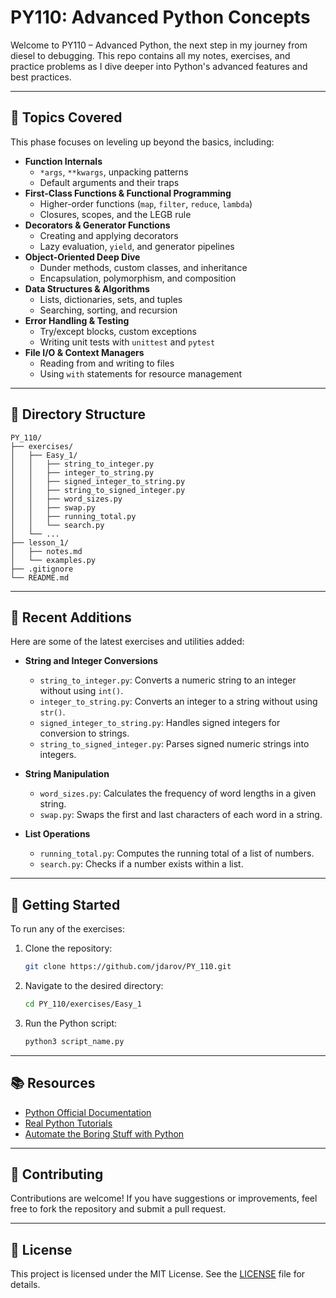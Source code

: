 # PY110: Advanced Python Concepts

Welcome to PY110 – Advanced Python, the next step in my journey from diesel to debugging. This repo contains all my notes, exercises, and practice problems as I dive deeper into Python's advanced features and best practices.

---

## 🧠 Topics Covered

This phase focuses on leveling up beyond the basics, including:

- **Function Internals**
  - `*args`, `**kwargs`, unpacking patterns
  - Default arguments and their traps
- **First-Class Functions & Functional Programming**
  - Higher-order functions (`map`, `filter`, `reduce`, `lambda`)
  - Closures, scopes, and the LEGB rule
- **Decorators & Generator Functions**
  - Creating and applying decorators
  - Lazy evaluation, `yield`, and generator pipelines
- **Object-Oriented Deep Dive**
  - Dunder methods, custom classes, and inheritance
  - Encapsulation, polymorphism, and composition
- **Data Structures & Algorithms**
  - Lists, dictionaries, sets, and tuples
  - Searching, sorting, and recursion
- **Error Handling & Testing**
  - Try/except blocks, custom exceptions
  - Writing unit tests with `unittest` and `pytest`
- **File I/O & Context Managers**
  - Reading from and writing to files
  - Using `with` statements for resource management

---

## 📁 Directory Structure

```plaintext
PY_110/
├── exercises/
│   ├── Easy_1/
│   │   ├── string_to_integer.py
│   │   ├── integer_to_string.py
│   │   ├── signed_integer_to_string.py
│   │   ├── string_to_signed_integer.py
│   │   ├── word_sizes.py
│   │   ├── swap.py
│   │   ├── running_total.py
│   │   └── search.py
│   └── ...
├── lesson_1/
│   ├── notes.md
│   └── examples.py
├── .gitignore
└── README.md
```

---

## 📝 Recent Additions

Here are some of the latest exercises and utilities added:

- **String and Integer Conversions**
  - `string_to_integer.py`: Converts a numeric string to an integer without using `int()`.
  - `integer_to_string.py`: Converts an integer to a string without using `str()`.
  - `signed_integer_to_string.py`: Handles signed integers for conversion to strings.
  - `string_to_signed_integer.py`: Parses signed numeric strings into integers.

- **String Manipulation**
  - `word_sizes.py`: Calculates the frequency of word lengths in a given string.
  - `swap.py`: Swaps the first and last characters of each word in a string.

- **List Operations**
  - `running_total.py`: Computes the running total of a list of numbers.
  - `search.py`: Checks if a number exists within a list.

---

## 🚀 Getting Started

To run any of the exercises:

1. Clone the repository:
   ```bash
   git clone https://github.com/jdarov/PY_110.git
   ```
2. Navigate to the desired directory:
   ```bash
   cd PY_110/exercises/Easy_1
   ```
3. Run the Python script:
   ```bash
   python3 script_name.py
   ```

---

## 📚 Resources

- [Python Official Documentation](https://docs.python.org/3/)
- [Real Python Tutorials](https://realpython.com/)
- [Automate the Boring Stuff with Python](https://automatetheboringstuff.com/)

---

## 🤝 Contributing

Contributions are welcome! If you have suggestions or improvements, feel free to fork the repository and submit a pull request.

---

## 📄 License

This project is licensed under the MIT License. See the [LICENSE](LICENSE) file for details.